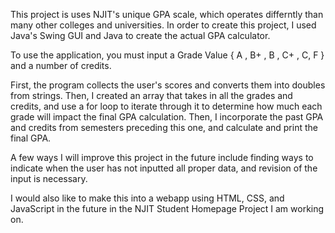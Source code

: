  This project is uses NJIT's unique GPA scale, which operates differntly than many other colleges and universities.
 In order to create this project, I used Java's Swing GUI and Java to create the actual GPA calculator.

 To use the application, you must input a Grade Value { A , B+ , B , C+ , C, F } and a number of credits.

 First, the program collects the user's scores and converts them into doubles from strings. Then, I created an array
 that takes in all the grades and credits, and use a for loop to iterate through it to determine how much each grade will
 impact the final GPA calculation. Then, I incorporate the past GPA and credits from semesters preceding this one, and
 calculate and print the final GPA.

 A few ways I will improve this project in the future include finding ways to indicate when the user has not inputted
 all proper data, and revision of the input is necessary. 

 I would also like to make this into a webapp using HTML, CSS, and JavaScript in the future in the NJIT Student Homepage
 Project I am working on.
